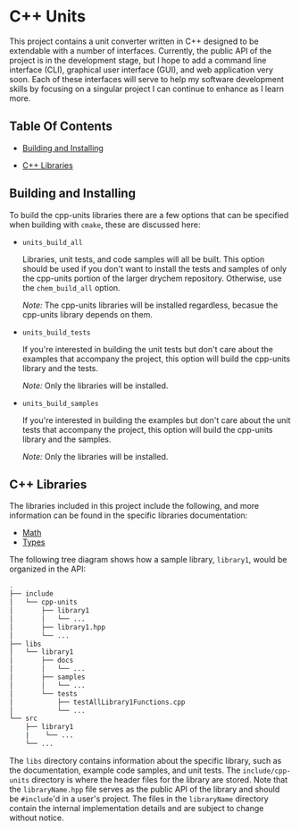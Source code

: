 # C++ Units

This project contains a unit converter written in C++ designed to be extendable with a number of interfaces. Currently, the public API of the project is in the development stage, but I hope to add a command line interface (CLI), graphical user interface (GUI), and web application very soon. Each of these interfaces will serve to help my software development skills by focusing on a singular project I can continue to enhance as I learn more.

## Table Of Contents

- [Building and Installing](#Building-and-Installing)

- [C++ Libraries](#C++-Libraries)

## Building and Installing

To build the cpp-units libraries there are a few options that can be specified when building with `cmake`, these are discussed here:

- `units_build_all`

  Libraries, unit tests, and code samples will all be built. This option should be used if you don't want to install the tests and samples of only the cpp-units portion of the larger drychem repository. Otherwise, use the `chem_build_all` option.

  *Note:* The cpp-units libraries will be installed regardless, becasue the cpp-units library depends on them.

- `units_build_tests`

  If you're interested in building the unit tests but don't care about the examples that accompany the project, this option will build the cpp-units library and the tests.

  *Note:* Only the libraries will be installed.

- `units_build_samples`

  If you're interested in building the examples but don't care about the unit tests that accompany the project, this option will build the cpp-units library and the samples.

  *Note:* Only the libraries will be installed.

## C++ Libraries

The libraries included in this project include the following, and more information can be found in the specific libraries documentation:

- [Math](libs/...)
- [Types](libs/...)

The following tree diagram shows how a sample library, `library1`, would be organized in the API:

```bash
.
├── include
│   └── cpp-units
│       ├── library1
│       │   └── ...
│       ├── library1.hpp
│       └── ...
├── libs
│   └── library1
│       ├── docs
│       │   └── ...
│       ├── samples
│       │   └── ...
│       └── tests
│           ├── testAllLibrary1Functions.cpp
│           └── ...
└── src
    ├── library1
    |    └── ...
    └── ...
```

The `libs` directory contains information about the specific library, such as the documentation, example code samples, and unit tests. The `include/cpp-units` directory is where the header files for the library are stored. Note that the `libraryName.hpp` file serves as the public API of the library and should be `#include`'d in a user's project. The files in the `libraryName` directory contain the internal implementation details and are subject to change without notice.
